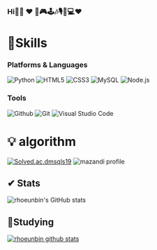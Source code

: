 ### Hi🤭🤭 ❤ 🎨🎮🕹🎶🎙🎹💻❤


<!--
**rhoeunbinrhoeunbin** is a ✨ _special_ ✨ repository because its `README.md` (this file) appears on your GitHub profile.
Here are some ideas to get you started:
- 🔭 I’m currently working on ...
- 🌱 I’m currently learning ...
- 👯 I’m looking to collaborate on ...
- 🤔 I’m looking for help with ...
- 💬 Ask me about ...
- 📫 How to reach me: ...
- 😄 Pronouns: ...
- ⚡ Fun fact: ...
-->

# 💪Skills
### Platforms & Languages
![Python](https://img.shields.io/badge/Python-3776AB.svg?&style=for-the-badge&logo=Python&logoColor=white)
![HTML5](https://img.shields.io/badge/HTML5-E34F26.svg?&style=for-the-badge&logo=HTML5&logoColor=white)
![CSS3](https://img.shields.io/badge/CSS3-1572B6.svg?&style=for-the-badge&logo=CSS3&logoColor=white)
![MySQL](https://img.shields.io/badge/MySQL-4479A1.svg?&style=for-the-badge&logo=MySQL&logoColor=white)
![Node.js](https://img.shields.io/badge/node.js-339933?style=for-the-badge&logo=Node.js&logoColor=white)

### Tools
![Github](https://img.shields.io/badge/github-181717?style=for-the-badge&logo=github&logoColor=white)
![Git](https://img.shields.io/badge/Git-F05032.svg?&style=for-the-badge&logo=Git&logoColor=white)
![Visual Studio Code](https://img.shields.io/badge/Visual%20Studio%20Code-007ACC.svg?&style=for-the-badge&logo=Visual%20Studio%20Code&logoColor=white)


# 💡 algorithm

[![Solved.ac.dmsqls19](http://mazassumnida.wtf/api/v2/generate_badge?boj=dmsqls19)](https://solved.ac/dmsqls19)
![mazandi profile](http://mazandi.herokuapp.com/api?handle=dmsqls19&theme=warm)


## ✔ Stats

![rhoeunbin's GitHub stats](https://github-readme-stats.vercel.app/api?username=rhoeunbin&theme=flag-india_icons=true)

## 📝Studying

[![rhoeunbin github stats](https://github-readme-stats.vercel.app/api/top-langs/?username=rhoeunbin&show_icons=true&hide_border=true&title_color=004386&icon_color=004386&layout=compact)](https://github.com/rhoeunbin)

